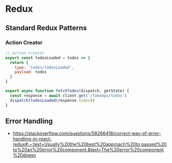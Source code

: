 # Redux

## Standard Redux Patterns

### Action Creator

```javascript
// action creator
export const todosLoaded = todos => {
  return {
    type: 'todos/todosLoaded',
    payload: todos
  }
}

export async function fetchTodos(dispatch, getState) {
  const response = await client.get('/fakeApi/todos')
  dispatch(todosLoaded(response.todos))
}
```

## Error Handling

- https://stackoverflow.com/questions/58266418/correct-way-of-error-handling-in-react-redux#:~:text=Usually%20the%20best%20approach%20to,passed%20to%20an%20error%20component.&text=The%20error%20component%20doesn
